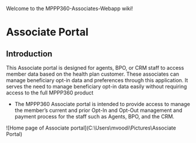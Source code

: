 Welcome to the MPPP360-Associates-Webapp wiki!
# Associate Portal 

## Introduction 

This Associate portal is designed for agents, BPO, or CRM staff to access member data based on the health plan customer. These associates can manage beneficiary opt-in data and preferences through this application. It serves the need to manage beneficiary opt-in data easily without requiring access to the full MPPP360 product 

*  The MPPP360 Associate portal is intended to provide access to manage the member’s current and prior Opt-In and Opt-Out management and payment process for the staff such as Agents, BPO, and the CRM.

![Home page of Associate portal](C:\Users\mvoodi\Pictures\Associate Portal) 

